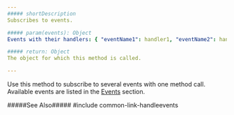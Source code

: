 ```yaml
---
##### shortDescription
Subscribes to events.

##### param(events): Object
Events with their handlers: { "eventName1": handler1, "eventName2": handler2, ...}

##### return: Object
The object for which this method is called.

---
```

Use this method to subscribe to several events with one method call. Available events are listed in the [Events](/api-reference/10%20UI%20Widgets/CollectionWidget/4%20Events '{basewidgetpath}/Events/') section.

#####See Also#####
#include common-link-handleevents